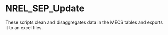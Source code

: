 # NREL_SEP_Update

These scripts clean and disaggregates data in the MECS tables and exports it to an excel files. 
